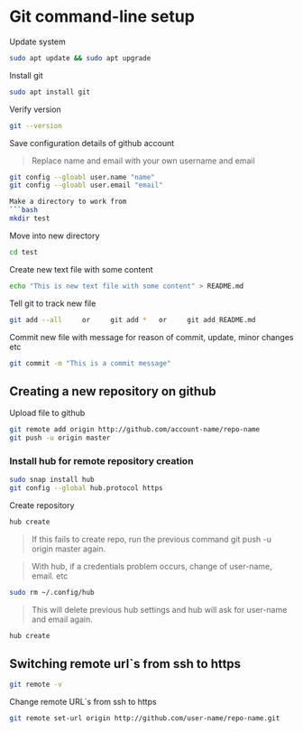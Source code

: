 # Git command-line setup

Update system
```bash
sudo apt update && sudo apt upgrade
```

Install git
```bash 
sudo apt install git
```
Verify version
```bash
git --version
```

Save configuration details of github account
> Replace name and email with your own username and email
```bash
git config --gloabl user.name "name"
git config --gloabl user.email "email"

Make a directory to work from
```bash
mkdir test
```

Move into new directory
```bash
cd test
```

Create new text file with some content
```bash
echo "This is new text file with some content" > README.md
```

Tell git to track new file
```bash
git add --all     or     git add *   or     git add README.md 
```
Commit new file with message for reason of commit, update, minor changes etc
```bash
git commit -m "This is a commit message"
```

## Creating a new repository on github

Upload file to github
```bash
git remote add origin http://github.com/account-name/repo-name
git push -u origin master
```

### Install hub for remote repository creation
```bash
sudo snap install hub
git config --global hub.protocol https
```

Create repository
```bash
hub create
```
>If this fails to create repo, run the previous command git push -u origin master again.

>With hub, if a credentials problem occurs, change of user-name, email. etc
```bash
sudo rm ~/.config/hub
```
> This will delete previous hub settings and hub will ask for user-name and email again.

```bash
hub create
```

## Switching remote url`s from ssh to https 
```bash
git remote -v
```

Change remote URL`s from ssh to https
```bash
git remote set-url origin http://github.com/user-name/repo-name.git
```
 





